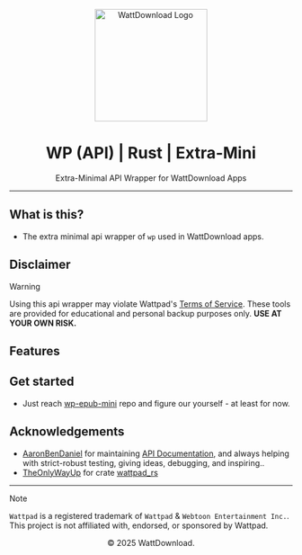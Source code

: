 <p align="center">
  <img src="https://github.com/user-attachments/assets/5a033821-6eaf-47c9-a5f8-a6e808881624" alt="WattDownload Logo" width="200px">
</p>

<h1 align="center">WP (API) | Rust | Extra-Mini</h1>

<p align="center">
  Extra-Minimal API Wrapper for WattDownload Apps
</p>

---

## What is this?
- The extra minimal api wrapper of `wp` used in WattDownload apps.

## Disclaimer
> [!WARNING]
> Using this api wrapper may violate Wattpad's [Terms of Service](https://policies.wattpad.com/terms/). These tools are provided for educational and personal backup purposes only. **USE AT YOUR OWN RISK.**

## Features

## Get started
- Just reach [wp-epub-mini](../wp-epub-mini) repo and figure our yourself - at least for now.

## Acknowledgements
- [AaronBenDaniel](https://github.com/AaronBenDaniel) for maintaining [API Documentation](https://github.com/Archive-WP/WattpadAPIDocumentation/), and always helping with strict-robust testing, giving ideas, debugging, and inspiring..
- [TheOnlyWayUp](https://github.com/TheOnlyWayUp) for crate [wattpad_rs](https://crates.io/crates/wattpad-rs)

---

> [!NOTE]
> `Wattpad` is a registered trademark of `Wattpad` & `Webtoon Entertainment Inc.`. This project is not affiliated with, endorsed, or sponsored by Wattpad.

<p align="center">© 2025 WattDownload.</p>
